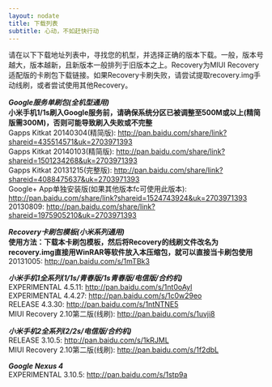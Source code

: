 ```yaml
---
layout: nodate
title: 下载列表
subtitle: 心动，不如赶快行动
---
```

请在以下下载地址列表中，寻找您的机型，并选择正确的版本下载。一般，版本号越大，版本越新，且新版本一般排列于旧版本之上。Recovery为MIUI Recovery适配版的卡刷包下载链接。如果Recovery卡刷失败，请尝试提取recovery.img手动线刷，或者尝试使用其他Recovery。  

*__Google服务单刷包(全机型通用)__*  
__小米手机1/1s刷入Google服务前，请确保系统分区已被调整至500M或以上(精简版需300M)，否则可能导致刷入失败或不完整__  
Gapps Kitkat 20140304(精简版): <http://pan.baidu.com/share/link?shareid=435514571&uk=2703971393>  
Gapps Kitkat 20140103(精简版): <http://pan.baidu.com/share/link?shareid=1501234268&uk=2703971393>  
Gapps Kitkat 20131215(完整版): <http://pan.baidu.com/share/link?shareid=4088475637&uk=2703971393>  
Google+ App单独安装版(如果其他版本fc可使用此版本): <http://pan.baidu.com/share/link?shareid=1524743924&uk=2703971393>  
20130809: <http://pan.baidu.com/share/link?shareid=1975905210&uk=2703971393>

*__Recovery卡刷包模板(小米系列通用)__*  
__使用方法：下载本卡刷包模板，然后将Recovery的线刷文件改名为recovery.img直接用WinRAR等软件放入本压缩包，就可以直接当卡刷包使用__  
20131005: <http://pan.baidu.com/s/1mTBk3>  

*__小米手机1全系列(1/1s/青春版/1s青春版/电信版/合约机)__*  
EXPERIMENTAL 4.5.11: <http://pan.baidu.com/s/1nt0oAyl>  
EXPERIMENTAL 4.4.27: <http://pan.baidu.com/s/1c0w29eo>  
RELEASE 4.3.30: <http://pan.baidu.com/s/1ntNTNE5>  
MIUI Recovery 2.10第二版(线刷): <http://pan.baidu.com/s/1uvji8>

*__小米手机2全系列(2/2s/电信版/合约机)__*  
RELEASE 3.10.5: <http://pan.baidu.com/s/1kRJML>  
MIUI Recovery 2.10第二版(线刷): <http://pan.baidu.com/s/1f2dbL>

*__Google Nexus 4__*  
EXPERIMENTAL 3.10.5: <http://pan.baidu.com/s/1stp9a>
